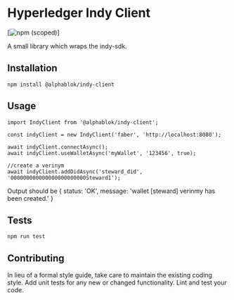 Hyperledger Indy Client
=========

[![npm (scoped)](https://img.shields.io/badge/npm-v1.0.0-blue)]

A small library which wraps the indy-sdk.

## Installation

  `npm install @alphablok/indy-client`

## Usage
    import IndyClient from '@alphablok/indy-client';

    const indyClient = new IndyClient('faber', 'http://localhost:8080');

    await indyClient.connectAsync();
    await indyClient.useWalletAsync('myWallet', '123456', true);

    //create a verinym
    await indyClient.addDidAsync('steward_did', '000000000000000000000000Steward1');
  
  
  Output should be { status: 'OK', message: 'wallet [steward] verinmy has been created.' }


## Tests

  `npm run test`

## Contributing

In lieu of a formal style guide, take care to maintain the existing coding style. Add unit tests for any new or changed functionality. Lint and test your code.
